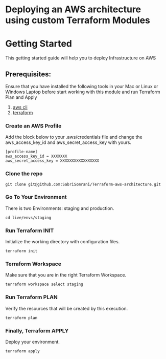 # Deploying an AWS architecture using custom Terraform Modules

# Getting Started

This getting started guide will help you to deploy Infrastructure on AWS

## Prerequisites:

Ensure that you have installed the following tools in your Mac or Linux or Windows Laptop before start working with this module and run Terraform Plan and Apply

1. [aws cli](https://docs.aws.amazon.com/cli/latest/userguide/install-cliv2.html)
4. [terraform](https://learn.hashicorp.com/tutorials/terraform/install-cli)

### Create an AWS Profile 

Add the block below to your .aws/credentials file and change the aws_access_key_id and aws_secret_access_key with yours.
```shell script
[profile-name]
aws_access_key_id = XXXXXXX
aws_secret_access_key = XXXXXXXXXXXXXXXXX

```

### Clone the repo

```shell script
git clone git@github.com:SabriSomrani/Terraform-aws-architecture.git
```

### Go To Your Environment 

There is two Environments: staging and production. 
```shell script
cd live/envs/staging
```

### Run Terraform INIT

Initialize the working directory with configuration files.

```shell script
terraform init
```

### Terraform Workspace

Make sure that you are in the right Terraform Workspace.

```shell script
terraform workspace select staging
```

### Run Terraform PLAN

Verify the resources that will be created by this execution.

```shell script
terraform plan
```

### Finally, Terraform APPLY

Deploy your environment.

```shell script
terraform apply
```
